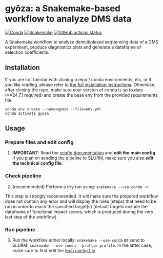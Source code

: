 # gyōza: a Snakemake-based workflow to analyze DMS data

[![Conda](https://img.shields.io/badge/conda-≥24.9.1-brightgreen.svg)](https://github.com/conda/conda)
[![Snakemake](https://img.shields.io/badge/snakemake-≥8.23.2-brightgreen.svg)](https://snakemake.github.io)
[![GitHub actions status](https://github.com/durr1602/gyoza/workflows/Tests/badge.svg?branch=main)](https://github.com/durr1602/gyoza/actions?query=branch%3Amain+workflow%3ATests)


A Snakemake workflow to analyze demultiplexed sequencing data of a DMS experiment, produce diagnostics plots and generate a dataframe of selection coefficients.

## Installation

If you are not familiar with cloning a repo / conda environments, etc, or if you like reading, please refer to [the full installation instructions](fulldoc/README.md). Otherwise, after cloning the repo, make sure your version of conda is up to date (>=24.7.1 required) and create the base env from the provided requirements file:
```
conda env create --name=gyoza --file=env.yml
conda activate gyoza
```

## Usage

### Prepare files and edit config
1. **IMPORTANT**: Read the [config documentation](config/README.md) and **edit the main config**. If you plan on sending the pipeline to SLURM, make sure you also **edit the technical config file**.

### Check pipeline
2. (recommended) Perform a dry run using: `snakemake --use-conda -n`

This step is strongly recommended. It will make sure the prepared workflow does not contain any error and will display the rules (steps) that need to be run in order to reach the specified target(s) (default targets include the dataframe of functional impact scores, which is produced during the very last step of the workflow).

### Run pipeline
3. Run the workflow either locally: `snakemake --use-conda` **or** send to SLURM: `snakemake --use-conda --profile profile`. In the latter case, make sure to first edit the [tech config file](profile/config.v8+.yaml).
